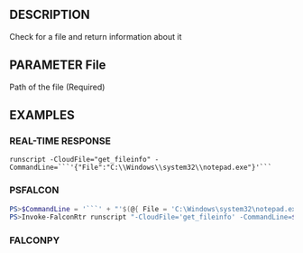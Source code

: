 ## DESCRIPTION
Check for a file and return information about it

## PARAMETER File
Path of the file (Required)

## EXAMPLES

### REAL-TIME RESPONSE
```
runscript -CloudFile="get_fileinfo" -CommandLine=```'{"File":"C:\\Windows\\system32\\notepad.exe"}'```
```
### PSFALCON
```powershell
PS>$CommandLine = '```' + "'$(@{ File = 'C:\Windows\system32\notepad.exe' } | ConvertTo-Json -Compress)'" + '```'
PS>Invoke-FalconRtr runscript "-CloudFile='get_fileinfo' -CommandLine=$CommandLine" -HostId <id>, <id>
```
### FALCONPY